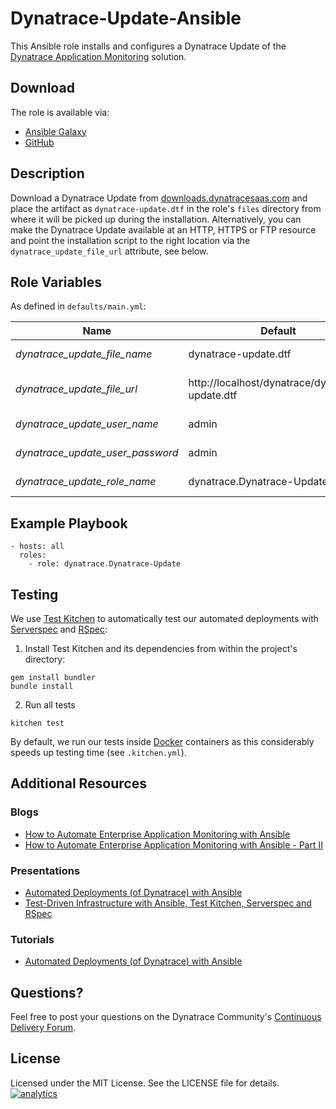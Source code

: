 # Dynatrace-Update-Ansible

This Ansible role installs and configures a Dynatrace Update of the [Dynatrace Application Monitoring](http://www.dynatrace.com/en/products/application-monitoring.html) solution.

## Download

The role is available via:

- [Ansible Galaxy](https://galaxy.ansible.com/list#/roles/2627)
- [GitHub](https://github.com/Dynatrace/Dynatrace-Update-Ansible)

## Description

Download a Dynatrace Update from [downloads.dynatracesaas.com](downloads.dynatracesaas.com) and place the artifact as ```dynatrace-update.dtf``` in the role's ```files``` directory from where it will be picked up during the installation. Alternatively, you can make the Dynatrace Update available at an HTTP, HTTPS or FTP resource and point the installation script to the right location via the `dynatrace_update_file_url` attribute, see below.

## Role Variables

As defined in ```defaults/main.yml```:

| Name                             | Default                                         | Description |
|----------------------------------|-------------------------------------------------|-------------|
| *dynatrace_update_file_name*     | dynatrace-update.dtf                            | The file name of the Dynatrace Update in the role's ```files``` directory. |
| *dynatrace_update_file_url*      | http://localhost/dynatrace/dynatrace-update.dtf | A HTTP, HTTPS or FTP URL to the Dynatrace Update in the form (http\|https\|ftp)://[user[:pass]]@host.domain[:port]/path. |
| *dynatrace_update_user_name*     | admin                                           | The username of a Dynatrace user that has the *Manage Update* permission. |
| *dynatrace_update_user_password* | admin                                           | The password of a Dynatrace user that has the *Manage Update* permission. |
| *dynatrace_update_role_name*     | dynatrace.Dynatrace-Update                      | The actual name of this role in an [Ansible Playbook's](http://docs.ansible.com/playbooks.html) ```roles``` directory. |

## Example Playbook

```
- hosts: all
  roles:
    - role: dynatrace.Dynatrace-Update
```

## Testing

We use [Test Kitchen](http://kitchen.ci) to automatically test our automated deployments with [Serverspec](http://serverspec.org) and [RSpec](http://rspec.info/):

1) Install Test Kitchen and its dependencies from within the project's directory:

```
gem install bundler
bundle install
```

2) Run all tests

```
kitchen test
```

By default, we run our tests inside [Docker](https://www.docker.com/) containers as this considerably speeds up testing time (see `.kitchen.yml`).

## Additional Resources

### Blogs

- [How to Automate Enterprise Application Monitoring with Ansible](http://apmblog.dynatrace.com/2015/03/04/how-to-automate-enterprise-application-monitoring-with-ansible/)
- [How to Automate Enterprise Application Monitoring with Ansible - Part II](http://apmblog.dynatrace.com/2015/04/23/how-to-automate-enterprise-application-monitoring-with-ansible-part-ii/)

### Presentations

- [Automated Deployments (of Dynatrace) with Ansible](http://www.slideshare.net/MartinEtmajer/automated-deployments-with-ansible)
- [Test-Driven Infrastructure with Ansible, Test Kitchen, Serverspec and RSpec](http://www.slideshare.net/MartinEtmajer/testing-ansible-roles-with-test-kitchen-serverspec-and-rspec-48185017)

### Tutorials

- [Automated Deployments (of Dynatrace) with Ansible](https://community.compuwareapm.com/community/display/LEARN/Tutorials+on+Automated+Deployments#TutorialsonAutomatedDeployments-ansible)

## Questions?

Feel free to post your questions on the Dynatrace Community's [Continuous Delivery Forum](https://answers.dynatrace.com/spaces/148/open-q-a_2.html?topics=continuous%20delivery).

## License

Licensed under the MIT License. See the LICENSE file for details.
[![analytics](https://www.google-analytics.com/collect?v=1&t=pageview&_s=1&dl=https%3A%2F%2Fgithub.com%2FdynaTrace&dp=%2FDynatrace-Update-Ansible&dt=Dynatrace-Update-Ansible&_u=Dynatrace~&cid=github.com%2FdynaTrace&tid=UA-54510554-5&aip=1)]()
